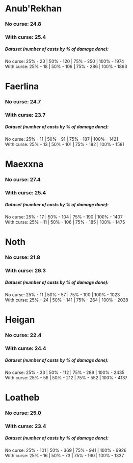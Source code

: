 # Anub'Rekhan
### No curse: 24.8
### With curse: 25.4

##### Dataset (number of casts by % of damage done):
No curse: 25% - 23 | 50% - 120 | 75% - 250 | 100% - 1974\
With curse: 25% - 18 | 50% - 109 | 75% - 286 | 100% - 1893
# Faerlina
### No curse: 24.7
### With curse: 23.7

##### Dataset (number of casts by % of damage done):
No curse: 25% - 11 | 50% - 91 | 75% - 187 | 100% - 1421\
With curse: 25% - 13 | 50% - 101 | 75% - 182 | 100% - 1581
# Maexxna
### No curse: 27.4
### With curse: 25.4

##### Dataset (number of casts by % of damage done):
No curse: 25% - 17 | 50% - 104 | 75% - 190 | 100% - 1407\
With curse: 25% - 11 | 50% - 106 | 75% - 185 | 100% - 1475
# Noth
### No curse: 21.8
### With curse: 26.3

##### Dataset (number of casts by % of damage done):
No curse: 25% - 11 | 50% - 57 | 75% - 100 | 100% - 1023\
With curse: 25% - 24 | 50% - 141 | 75% - 264 | 100% - 2038
# Heigan
### No curse: 22.4
### With curse: 24.4

##### Dataset (number of casts by % of damage done):
No curse: 25% - 33 | 50% - 112 | 75% - 289 | 100% - 2435\
With curse: 25% - 59 | 50% - 212 | 75% - 552 | 100% - 4137
# Loatheb
### No curse: 25.0
### With curse: 23.4

##### Dataset (number of casts by % of damage done):
No curse: 25% - 101 | 50% - 369 | 75% - 941 | 100% - 6926\
With curse: 25% - 16 | 50% - 73 | 75% - 160 | 100% - 1337

